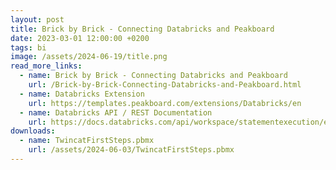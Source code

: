 ```yaml
---
layout: post
title: Brick by Brick - Connecting Databricks and Peakboard
date: 2023-03-01 12:00:00 +0200
tags: bi
image: /assets/2024-06-19/title.png
read_more_links:
  - name: Brick by Brick - Connecting Databricks and Peakboard
    url: /Brick-by-Brick-Connecting-Databricks-and-Peakboard.html
  - name: Databricks Extension
    url: https://templates.peakboard.com/extensions/Databricks/en
  - name: Databricks API / REST Documentation
    url: https://docs.databricks.com/api/workspace/statementexecution/executestatement
downloads:
  - name: TwincatFirstSteps.pbmx
    url: /assets/2024-06-03/TwincatFirstSteps.pbmx
---
```


